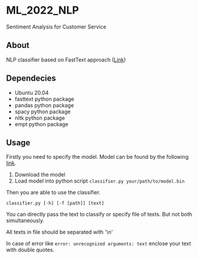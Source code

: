 # ML_2022_NLP
Sentiment Analysis for Customer Service

## About
NLP classifier based on FastText approach ([Link](https://arxiv.org/abs/1612.03651))

## Dependecies

* Ubuntu 20.04
* fasttext python package
* pandas python package
* spacy python package
* nltk python package
* empt python package

## Usage

Firstly you need to specify the model. Model can be found by the following [link](https://drive.google.com/file/d/1gHuam8iRaGZZJ3jwAGrHy6E40a8_k8yT/view?usp=sharing).

1. Download the model
2. Load model into python script `classifier.py your/path/to/model.bin`

Then you are able to use the classifier.

```console
classifier.py [-h] [-f [path]] [text]
```

You can directly pass the text to classify or specify file of texts.
But not both simultaneously.

All texts in file should be separated with '\n'

In case of error like `error: unrecognized arguments: text` enclose your text with double quotes.
